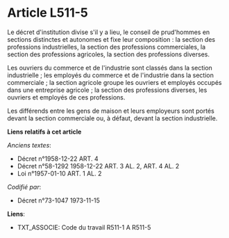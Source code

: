 # Article L511-5

Le décret d'institution divise s'il y a lieu, le conseil de prud'hommes en sections distinctes et autonomes et fixe leur
composition : la section des professions industrielles, la section des professions commerciales, la section des professions
agricoles, la section des professions diverses.

Les ouvriers du commerce et de l'industrie sont classés dans la section industrielle ; les employés du commerce et de
l'industrie dans la section commerciale ; la section agricole groupe les ouvriers et employés occupés dans une entreprise
agricole ; la section des professions diverses, les ouvriers et employés de ces professions.

Les différends entre les gens de maison et leurs employeurs sont portés devant la section commerciale ou, à défaut, devant la
section industrielle.

**Liens relatifs à cet article**

_Anciens textes_:

  - Décret n°1958-12-22 ART. 4
  - Décret n°58-1292 1958-12-22 ART. 3 AL. 2, ART. 4 AL. 2
  - Loi n°1957-01-10 ART. 1 AL. 2

_Codifié par_:

  - Décret n°73-1047 1973-11-15

**Liens**:

  - TXT_ASSOCIE: Code du travail R511-1 A R511-5
